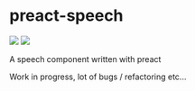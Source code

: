 # preact-speech
<span >
  <img src="https://travis-ci.org/krzepah/preact-dropdown.svg?branch=master" />
  <img src="https://img.shields.io/npm/v/preact-speech.svg?style=flat" />
</span>

<br />

A speech component written with preact

Work in progress, lot of bugs / refactoring etc...
